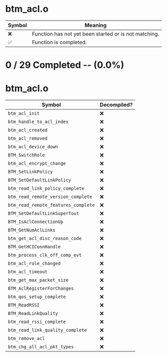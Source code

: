 # btm_acl.o
| Symbol | Meaning 
| ------------- | ------------- 
| :x: | Function has not yet been started or is not matching. 
| :white_check_mark: | Function is completed. 


# 0 / 29 Completed -- (0.0%)
# btm_acl.o
| Symbol | Decompiled? |
| ------------- | ------------- |
| `btm_acl_init` | :x: |
| `btm_handle_to_acl_index` | :x: |
| `btm_acl_created` | :x: |
| `btm_acl_removed` | :x: |
| `btm_acl_device_down` | :x: |
| `BTM_SwitchRole` | :x: |
| `btm_acl_encrypt_change` | :x: |
| `BTM_SetLinkPolicy` | :x: |
| `BTM_SetDefaultLinkPolicy` | :x: |
| `btm_read_link_policy_complete` | :x: |
| `btm_read_remote_version_complete` | :x: |
| `btm_read_remote_features_complete` | :x: |
| `BTM_SetDefaultLinkSuperTout` | :x: |
| `BTM_IsAclConnectionUp` | :x: |
| `BTM_GetNumAclLinks` | :x: |
| `btm_get_acl_disc_reason_code` | :x: |
| `BTM_GetHCIConnHandle` | :x: |
| `btm_process_clk_off_comp_evt` | :x: |
| `btm_acl_role_changed` | :x: |
| `btm_acl_timeout` | :x: |
| `btm_get_max_packet_size` | :x: |
| `BTM_AclRegisterForChanges` | :x: |
| `btm_qos_setup_complete` | :x: |
| `BTM_ReadRSSI` | :x: |
| `BTM_ReadLinkQuality` | :x: |
| `btm_read_rssi_complete` | :x: |
| `btm_read_link_quality_complete` | :x: |
| `btm_remove_acl` | :x: |
| `btm_chg_all_acl_pkt_types` | :x: |
